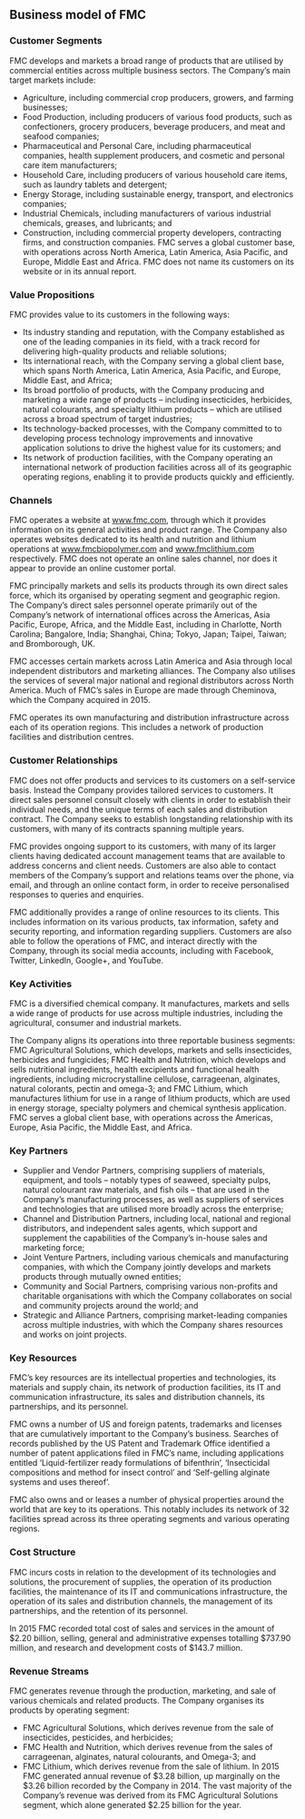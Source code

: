 Business model of FMC
---------------------

 ### Customer Segments

 FMC develops and markets a broad range of products that are utilised by commercial entities across multiple business sectors. The Company’s main target markets include:

  * Agriculture, including commercial crop producers, growers, and farming businesses;
 * Food Production, including producers of various food products, such as confectioners, grocery producers, beverage producers, and meat and seafood companies;
 * Pharmaceutical and Personal Care, including pharmaceutical companies, health supplement producers, and cosmetic and personal care item manufacturers;
 * Household Care, including producers of various household care items, such as laundry tablets and detergent;
 * Energy Storage, including sustainable energy, transport, and electronics companies;
 * Industrial Chemicals, including manufacturers of various industrial chemicals, greases, and lubricants; and
 * Construction, including commercial property developers, contracting firms, and construction companies.
  FMC serves a global customer base, with operations across North America, Latin America, Asia Pacific, and Europe, Middle East and Africa. FMC does not name its customers on its website or in its annual report.

 ### Value Propositions

 FMC provides value to its customers in the following ways:

  * Its industry standing and reputation, with the Company established as one of the leading companies in its field, with a track record for delivering high-quality products and reliable solutions;
 * Its international reach, with the Company serving a global client base, which spans North America, Latin America, Asia Pacific, and Europe, Middle East, and Africa;
 * Its broad portfolio of products, with the Company producing and marketing a wide range of products – including insecticides, herbicides, natural colourants, and specialty lithium products – which are utilised across a broad spectrum of target industries;
 * Its technology-backed processes, with the Company committed to to developing process technology improvements and innovative application solutions to drive the highest value for its customers; and
 * Its network of production facilities, with the Company operating an international network of production facilities across all of its geographic operating regions, enabling it to provide products quickly and efficiently.
  ### Channels

 FMC operates a website at www.fmc.com, through which it provides information on its general activities and product range. The Company also operates websites dedicated to its health and nutrition and lithium operations at www.fmcbiopolymer.com and www.fmclithium.com respectively. FMC does not operate an online sales channel, nor does it appear to provide an online customer portal.

 FMC principally markets and sells its products through its own direct sales force, which its organised by operating segment and geographic region. The Company’s direct sales personnel operate primarily out of the Company’s network of international offices across the Americas, Asia Pacific, Europe, Africa, and the Middle East, including in Charlotte, North Carolina; Bangalore, India; Shanghai, China; Tokyo, Japan; Taipei, Taiwan; and Bromborough, UK.

 FMC accesses certain markets across Latin America and Asia through local independent distributors and marketing alliances. The Company also utilises the services of several major national and regional distributors across North America. Much of FMC’s sales in Europe are made through Cheminova, which the Company acquired in 2015.

 FMC operates its own manufacturing and distribution infrastructure across each of its operation regions. This includes a network of production facilities and distribution centres.

 ### Customer Relationships

 FMC does not offer products and services to its customers on a self-service basis. Instead the Company provides tailored services to customers. It direct sales personnel consult closely with clients in order to establish their individual needs, and the unique terms of each sales and distribution contract. The Company seeks to establish longstanding relationship with its customers, with many of its contracts spanning multiple years.

 FMC provides ongoing support to its customers, with many of its larger clients having dedicated account management teams that are available to address concerns and client needs. Customers are also able to contact members of the Company’s support and relations teams over the phone, via email, and through an online contact form, in order to receive personalised responses to queries and enquiries.

 FMC additionally provides a range of online resources to its clients. This includes information on its various products, tax information, safety and security reporting, and information regarding suppliers. Customers are also able to follow the operations of FMC, and interact directly with the Company, through its social media accounts, including with Facebook, Twitter, LinkedIn, Google+, and YouTube.

 ### Key Activities

 FMC is a diversified chemical company. It manufactures, markets and sells a wide range of products for use across multiple industries, including the agricultural, consumer and industrial markets.

 The Company aligns its operations into three reportable business segments: FMC Agricultural Solutions, which develops, markets and sells insecticides, herbicides and fungicides; FMC Health and Nutrition, which develops and sells nutritional ingredients, health excipients and functional health ingredients, including microcrystalline cellulose, carrageenan, alginates, natural colorants, pectin and omega-3; and FMC Lithium, which manufactures lithium for use in a range of lithium products, which are used in energy storage, specialty polymers and chemical synthesis application. FMC serves a global client base, with operations across the Americas, Europe, Asia Pacific, the Middle East, and Africa.

 ### Key Partners

  * Supplier and Vendor Partners, comprising suppliers of materials, equipment, and tools – notably types of seaweed, specialty pulps, natural colourant raw materials, and fish oils – that are used in the Company’s manufacturing processes, as well as suppliers of services and technologies that are utilised more broadly across the enterprise;
 * Channel and Distribution Partners, including local, national and regional distributors, and independent sales agents, which support and supplement the capabilities of the Company’s in-house sales and marketing force;
 * Joint Venture Partners, including various chemicals and manufacturing companies, with which the Company jointly develops and markets products through mutually owned entities;
 * Community and Social Partners, comprising various non-profits and charitable organisations with which the Company collaborates on social and community projects around the world; and
 * Strategic and Alliance Partners, comprising market-leading companies across multiple industries, with which the Company shares resources and works on joint projects.
  ### Key Resources

 FMC’s key resources are its intellectual properties and technologies, its materials and supply chain, its network of production facilities, its IT and communication infrastructure, its sales and distribution channels, its partnerships, and its personnel.

 FMC owns a number of US and foreign patents, trademarks and licenses that are cumulatively important to the Company’s business. Searches of records published by the US Patent and Trademark Office identified a number of patent applications filed in FMC’s name, including applications entitled ‘Liquid-fertilizer ready formulations of bifenthrin’, ‘Insecticidal compositions and method for insect control’ and ‘Self-gelling alginate systems and uses thereof’.

 FMC also owns and or leases a number of physical properties around the world that are key to its operations. This notably includes its network of 32 facilities spread across its three operating segments and various operating regions.

 ### Cost Structure

 FMC incurs costs in relation to the development of its technologies and solutions, the procurement of supplies, the operation of its production facilities, the maintenance of its IT and communications infrastructure, the operation of its sales and distribution channels, the management of its partnerships, and the retention of its personnel.

 In 2015 FMC recorded total cost of sales and services in the amount of $2.20 billion, selling, general and administrative expenses totalling $737.90 million, and research and development costs of $143.7 million.

 ### Revenue Streams

 FMC generates revenue through the production, marketing, and sale of various chemicals and related products. The Company organises its products by operating segment:

  * FMC Agricultural Solutions, which derives revenue from the sale of insecticides, pesticides, and herbicides;
 * FMC Health and Nutrition, which derives revenue from the sales of carrageenan, alginates, natural colourants, and Omega-3; and
 * FMC Lithium, which derives revenue from the sale of lithium.
  In 2015 FMC generated annual revenue of $3.28 billion, up marginally on the $3.26 billion recorded by the Company in 2014. The vast majority of the Company’s revenue was derived from its FMC Agricultural Solutions segment, which alone generated $2.25 billion for the year.
